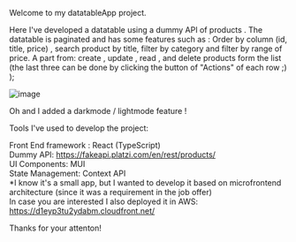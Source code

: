 Welcome to my datatableApp project.

Here I've developed a datatable using a dummy API of products .
The datatable is paginated and has some features such as : Order by column (id, title, price) , search product by title, filter by category and filter by range of price.
A part from: create , update , read , and delete products form the list (the last three can be done by clicking the button of "Actions" of each row ;) );

![image](https://github.com/user-attachments/assets/de2eae87-a3b7-4379-b86c-8d76ed1f6aa9)


Oh and I added a darkmode / lightmode feature ! 

Tools I've used to develop the project:

Front End framework : React (TypeScript) <br>
Dummy API: https://fakeapi.platzi.com/en/rest/products/  <br>
UI Components: MUI  <br>
State Management: Context API  <br>
*I know it's a small app, but I wanted to develop it based on microfrontend architecture (since it was a requirement in the job offer)   <br>
In case you are interested I also deployed it in AWS: https://d1eyp3tu2ydabm.cloudfront.net/  <br>

Thanks for your attenton!
